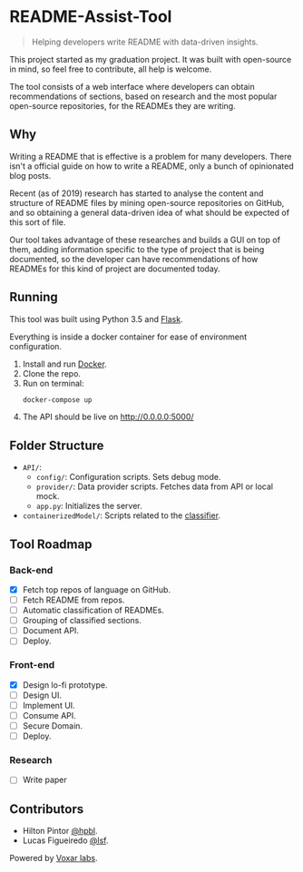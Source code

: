 # README-Assist-Tool
> Helping developers write README with data-driven insights.

This project started as my graduation project. It was built with open-source in mind, so feel free to contribute, all help is welcome.

The tool consists of a web interface where developers can obtain recommendations of sections, based on research and the most popular open-source repositories, for the READMEs they are writing.


## Why
Writing a README that is effective is a problem for many developers. There isn't a official guide on how to write a README, only a bunch of opinionated blog posts.

Recent (as of 2019) research has started to analyse the content and structure of README files by mining open-source repositories on GitHub, and so obtaining a general data-driven idea of what should be expected of this sort of file.

Our tool takes advantage of these researches and builds a GUI on top of them, adding information specific to the type of project that is being documented, so the developer can have recommendations of how READMEs for this kind of project are documented today. 


## Running
This tool was built using Python 3.5 and [Flask](http://flask.pocoo.org/).
 
Everything is inside a docker container for ease of environment configuration.

1. Install and run [Docker](https://www.docker.com/products/docker-desktop).
2. Clone the repo.
3. Run on terminal:
    ````bash
    docker-compose up
    ````
4. The API should be live on http://0.0.0.0:5000/


## Folder Structure
- `API/`:
    - `config/`: Configuration scripts. Sets debug mode.
    - `provider/`: Data provider scripts. Fetches data from API or local mock.
    -  `app.py`: Initializes the server.
- `containerizedModel/`: Scripts related to the [classifier](https://github.com/hpbl/readmeclassifier).


## Tool Roadmap

### Back-end
- [x] Fetch top repos of language on GitHub.
- [ ] Fetch README from repos.
- [ ] Automatic classification of READMEs.
- [ ] Grouping of classified sections.
- [ ] Document API.
- [ ] Deploy.

### Front-end
- [x] Design lo-fi prototype.
- [ ] Design UI.
- [ ] Implement UI.
- [ ] Consume API.
- [ ] Secure Domain.
- [ ] Deploy.

### Research
- [ ] Write paper


## Contributors
- Hilton Pintor [@hpbl](mailto:hpbl@cin.ufpe.br).
- Lucas Figueiredo [@lsf](mailto:lsf@cin.ufpe.br).

Powered by [Voxar labs](cin.ufpe.br/~voxarlabs).